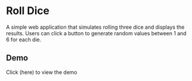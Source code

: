 # Roll Dice

A simple web application that simulates rolling three dice and displays the results. Users can click a button to generate random values between 1 and 6 for each die.

## Demo

Click (here) to view the demo